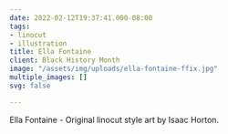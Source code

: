 ```yaml
---
date: 2022-02-12T19:37:41.000-08:00
tags:
- linocut
- illustration
title: Ella Fontaine
client: Black History Month
image: "/assets/img/uploads/ella-fontaine-ffix.jpg"
multiple_images: []
svg: false

---
```

Ella Fontaine - Original linocut style art by Isaac Horton.